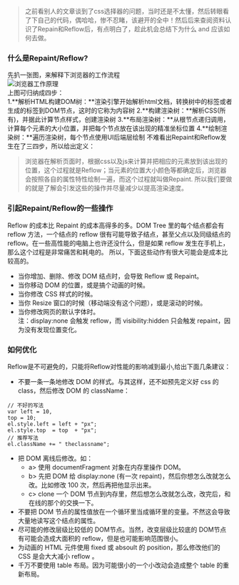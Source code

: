  >之前看别人的文章谈到了css选择器的问题，当时还是不太懂，然后转眼看了下自己的代码，偶哈哈，惨不忍睹，该避开的全中！然后后来查阅资料认识了Repain和Reflow后，有点明白了，趁此机会总结下为什么 and 应该如何去做。
### 什么是Repaint/Reflow?
先扒一张图，来解释下浏览器的工作流程  
![浏览器工作原理](http://i.imgur.com/LfRrnQ9.png)  
上图可归纳成四步：  
1.**解析HTML构建DOM树：**渲染引擎开始解析html文档，转换树中的标签或者生成的标签到DOM节点，这时的它称为内容树
2.**构建渲染树：**解析CSS(所有)，并据此计算节点样式，创建渲染树
3.**布局渲染树：**从根节点递归调用，计算每个元素的大小位置，并把每个节点放在该出现的精准坐标位置
4.**绘制渲染树：**遍历渲染树，每个节点使用UI后端层绘制
不难看出Repaint和Reflow发生在了三四步，所以给出定义：
>浏览器在解析页面时，根据css以及js来计算并把相应的元素放到该出现的位置，这个过程就是Reflow；当元素的位置大小颜色等都确定后，浏览器会按照各自的属性特性绘制一遍，而这个过程就叫做Repaint. 所以我们要做的就是了解会引发这些的操作并尽量减少以提高渲染速度。   

### 引起Repaint/Reflow的一些操作
Reflow 的成本比 Repaint 的成本高得多的多。DOM Tree 里的每个结点都会有 reflow 方法，一个结点的 reflow 很有可能导致子结点，甚至父点以及同级结点的 reflow。在一些高性能的电脑上也许还没什么，但是如果 reflow 发生在手机上，那么这个过程是非常痛苦和耗电的。
所以，下面这些动作有很大可能会是成本比较高的。

- 当你增加、删除、修改 DOM 结点时，会导致 Reflow 或 Repaint。
- 当你移动 DOM 的位置，或是搞个动画的时候。
- 当你修改 CSS 样式的时候。
- 当你 Resize 窗口的时候（移动端没有这个问题），或是滚动的时候。
- 当你修改网页的默认字体时。  
注：display:none 会触发 reflow，而 visibility:hidden 只会触发 repaint，因为没有发现位置变化。

### 如何优化
Reflow是不可避免的，只能将Reflow对性能的影响减到最小,给出下面几条建议：

- 不要一条一条地修改 DOM 的样式。与其这样，还不如预先定义好 css 的 class，然后修改 DOM 的 className：  
```
// 不好的写法
var left = 10,
top = 10;
el.style.left = left + "px";
el.style.top  = top  + "px";
// 推荐写法
el.className += " theclassname";
```
- 把 DOM 离线后修改。如：
	- a> 使用 documentFragment 对象在内存里操作 DOM。
	- b> 先把 DOM 给 display:none (有一次 repaint)，然后你想怎么改就怎么改。比如修改 100 次，然后再把他显示出来。
	- c> clone 一个 DOM 节点到内存里，然后想怎么改就怎么改，改完后，和在线的那个的交换一下。
- 不要把 DOM 节点的属性值放在一个循环里当成循环里的变量。不然这会导致大量地读写这个结点的属性。
- 尽可能的修改层级比较低的 DOM节点。当然，改变层级比较底的 DOM节点有可能会造成大面积的 reflow，但是也可能影响范围很小。
- 为动画的 HTML 元件使用 fixed 或 absoult 的 position，那么修改他们的 CSS 是会大大减小 reflow 。
- 千万不要使用 table 布局。因为可能很小的一个小改动会造成整个 table 的重新布局。
